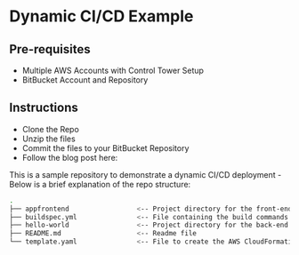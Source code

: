 # Dynamic CI/CD Example

## Pre-requisites ##
* Multiple AWS Accounts with Control Tower Setup
* BitBucket Account and Repository

## Instructions ##
* Clone the Repo
* Unzip the files 
* Commit the files to your BitBucket Repository
* Follow the blog post here:


This is a sample repository to demonstrate a dynamic CI/CD deployment - Below is a brief explanation of the repo structure:
```bash
.
├── appfrontend                 <-- Project directory for the front-end React App.
├── buildspec.yml               <-- File containing the build commands and related settings that CodeBuild uses to run a build.
├── hello-world                 <-- Project directory for the back-end Go App.
├── README.md                   <-- Readme file
└── template.yaml               <-- File to create the AWS CloudFormation package in the build stage of CodeBuild.
